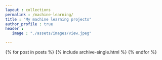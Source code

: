 ```yaml
---
layout : collections
permalink : /machine-learning/
title : "My machine learning projects"
author_profile : true
header :
   image : "./assets/images/view.jpeg"

---
```


{% for post in posts %}
    {% include archive-single.html %}
{% endfor %}
